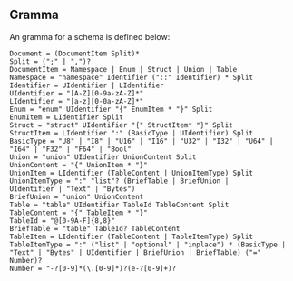 

## Gramma

An gramma for a schema is defined below:

    Document = (DocumentItem Split)*
    Split = (";" | ",")?
    DocumentItem = Namespace | Enum | Struct | Union | Table
    Namespace = "namespace" Identifier ("::" Identifier) * Split
    Identifier = UIdentifier | LIdentifier
    UIdentifier = "[A-Z][0-9a-zA-Z]*"
    LIdentifier = "[a-z][0-0a-zA-Z]*"
    Enum = "enum" UIdentifier "{" EnumItem * "}" Split
    EnumItem = LIdentifier Split
    Struct = "struct" UIdentifier "{" StructItem* "}" Split
    StructItem = LIdentifier ":" (BasicType | UIdentifier) Split
    BasicType = "U8" | "I8" | "U16" | "I16" | "U32" | "I32" | "U64" | "I64" | "F32" | "F64" | "Bool"
    Union = "union" UIdentifier UnionContent Split
    UnionContent = "{" UnionItem * "}" 
    UnionItem = LIdentifier (TableContent | UnionItemType) Split
    UnionItemType = ":" "list"? (BriefTable | BriefUnion | 
    UIdentifier | "Text" | "Bytes") 
    BriefUnion = "union" UnionContent
    Table = "table" UIdentifier TableId TableContent Split
    TableContent = "{" TableItem * "}"
    TableId = "@[0-9A-F]{8,8}"
    BriefTable = "table" TableId? TableContent
    TableItem = LIdentifier (TableContent | TableItemType) Split
    TableItemType = ":" ("list" | "optional" | "inplace") * (BasicType | "Text" | "Bytes" | UIdentifier | BriefUnion | BriefTable) ("=" Number)?
    Number = "-?[0-9]*(\.[0-9]*)?(e-?[0-9]+)?